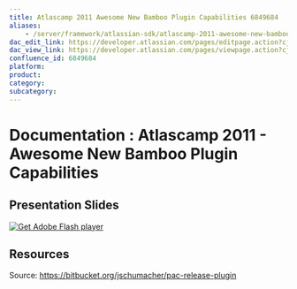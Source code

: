 ```yaml
---
title: Atlascamp 2011 Awesome New Bamboo Plugin Capabilities 6849684
aliases:
    - /server/framework/atlassian-sdk/atlascamp-2011-awesome-new-bamboo-plugin-capabilities-6849684.html
dac_edit_link: https://developer.atlassian.com/pages/editpage.action?cjm=wozere&pageId=6849684
dac_view_link: https://developer.atlassian.com/pages/viewpage.action?cjm=wozere&pageId=6849684
confluence_id: 6849684
platform:
product:
category:
subcategory:
---
```

# Documentation : Atlascamp 2011 - Awesome New Bamboo Plugin Capabilities

## Presentation Slides

[![Get Adobe Flash player](https://www.adobe.com/images/shared/download_buttons/get_flash_player.gif)](https://get.adobe.com/flashplayer/)

## Resources

Source: <a href="https://bitbucket.org/jschumacher/pac-release-plugin" class="uri external-link">https://bitbucket.org/jschumacher/pac-release-plugin</a>

























